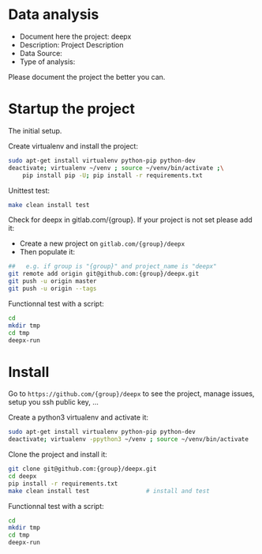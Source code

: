 # Data analysis
- Document here the project: deepx
- Description: Project Description
- Data Source:
- Type of analysis:

Please document the project the better you can.

# Startup the project

The initial setup.

Create virtualenv and install the project:
```bash
sudo apt-get install virtualenv python-pip python-dev
deactivate; virtualenv ~/venv ; source ~/venv/bin/activate ;\
    pip install pip -U; pip install -r requirements.txt
```

Unittest test:
```bash
make clean install test
```

Check for deepx in gitlab.com/{group}.
If your project is not set please add it:

- Create a new project on `gitlab.com/{group}/deepx`
- Then populate it:

```bash
##   e.g. if group is "{group}" and project_name is "deepx"
git remote add origin git@github.com:{group}/deepx.git
git push -u origin master
git push -u origin --tags
```

Functionnal test with a script:

```bash
cd
mkdir tmp
cd tmp
deepx-run
```

# Install

Go to `https://github.com/{group}/deepx` to see the project, manage issues,
setup you ssh public key, ...

Create a python3 virtualenv and activate it:

```bash
sudo apt-get install virtualenv python-pip python-dev
deactivate; virtualenv -ppython3 ~/venv ; source ~/venv/bin/activate
```

Clone the project and install it:

```bash
git clone git@github.com:{group}/deepx.git
cd deepx
pip install -r requirements.txt
make clean install test                # install and test
```
Functionnal test with a script:

```bash
cd
mkdir tmp
cd tmp
deepx-run
```
